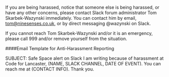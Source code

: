 If you are being harassed, notice that someone else is being harassed, or have any other concerns, please contact Slack forum administrator Tom Skarbek-Wazynski immediately. You can contact him by email, tom@ninesenses.co.uk, or by direct messaging @wazynski on Slack.

If you cannot reach Tom Skarbek-Wazynski and/or it is an emergency, please call 999 and/or remove yourself from the situation.

####Email Template for Anti-Harassment Reporting

SUBJECT: Safe Space alert on Slack
I am writing because of harassment at Code for Lancaster, (NAME, SLACK CHANNEL, DATE OF EVENT).
You can reach me at (CONTACT INFO). Thank you.
